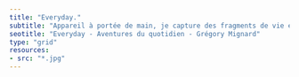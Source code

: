 ```yaml
---
title: "Everyday."
subtitle: "Appareil à portée de main, je capture des fragments de vie et d’aventure."
seotitle: "Everyday - Aventures du quotidien - Grégory Mignard"
type: "grid"
resources:
- src: "*.jpg"
---
```

